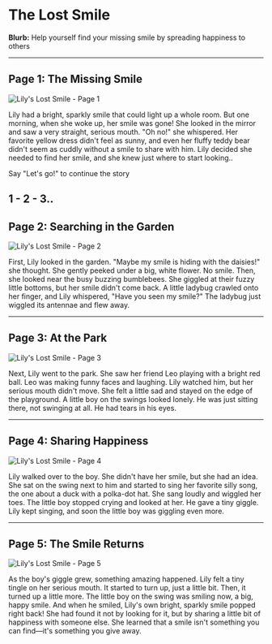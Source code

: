 # The Lost Smile

**Blurb:** Help yourself find your missing smile by spreading happiness to others

---

## Page 1: The Missing Smile

![Lily's Lost Smile - Page 1](/images/stories/Lily's%20Lost%20Smile/1-Lily'sLostSmile.png)

Lily had a bright, sparkly smile that could light up a whole room. But one morning, when she woke up, her smile was gone! She looked in the mirror and saw a very straight, serious mouth. "Oh no!" she whispered. Her favorite yellow dress didn't feel as sunny, and even her fluffy teddy bear didn't seem as cuddly without a smile to share with him. Lily decided she needed to find her smile, and she knew just where to start looking..

Say "Let's go!" to continue the story

1 - 2 - 3.. 
---

## Page 2: Searching in the Garden

![Lily's Lost Smile - Page 2](/images/stories/Lily's%20Lost%20Smile/2-Lily'sLostSmile.png)

First, Lily looked in the garden. "Maybe my smile is hiding with the daisies!" she thought. She gently peeked under a big, white flower. No smile. Then, she looked near the busy buzzing bumblebees. She giggled at their fuzzy little bottoms, but her smile didn't come back. A little ladybug crawled onto her finger, and Lily whispered, "Have you seen my smile?" The ladybug just wiggled its antennae and flew away.

---

## Page 3: At the Park

![Lily's Lost Smile - Page 3](/images/stories/Lily's%20Lost%20Smile/3-Lily'sLostSmile.png)

Next, Lily went to the park. She saw her friend Leo playing with a bright red ball. Leo was making funny faces and laughing. Lily watched him, but her serious mouth didn't move. She felt a little sad and stayed on the edge of the playground. A little boy on the swings looked lonely. He was just sitting there, not swinging at all. He had tears in his eyes.

---

## Page 4: Sharing Happiness

![Lily's Lost Smile - Page 4](/images/stories/Lily's%20Lost%20Smile/4-Lily'sLostSmile.png)

Lily walked over to the boy. She didn't have her smile, but she had an idea. She sat on the swing next to him and started to sing her favorite silly song, the one about a duck with a polka-dot hat. She sang loudly and wiggled her toes. The little boy stopped crying and looked at her. He gave a tiny giggle. Lily kept singing, and soon the little boy was giggling even more.

---

## Page 5: The Smile Returns

![Lily's Lost Smile - Page 5](/images/stories/Lily's%20Lost%20Smile/5-Lily'sLostSmile.png)

As the boy's giggle grew, something amazing happened. Lily felt a tiny tingle on her serious mouth. It started to turn up, just a little bit. Then, it turned up a little more. The little boy on the swing was smiling now, a big, happy smile. And when he smiled, Lily's own bright, sparkly smile popped right back! She had found it not by looking for it, but by sharing a little bit of happiness with someone else. She learned that a smile isn't something you can find—it's something you give away.